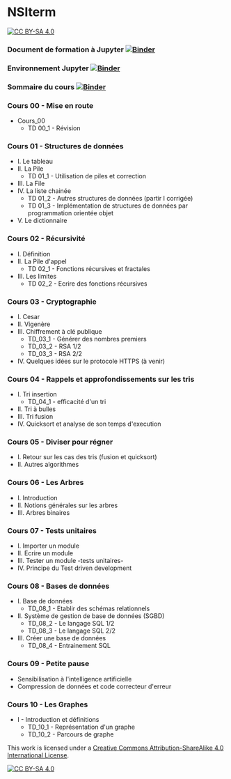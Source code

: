 # NSIterm
[![CC BY-SA 4.0][cc-by-sa-shield]][cc-by-sa]




### Document de formation à Jupyter [![Binder](https://mybinder.org/badge_logo.svg)](https://mybinder.org/v2/gh/jcamponovo/NSIterm/master?filepath=presentation.ipynb)

### Environnement Jupyter [![Binder](https://mybinder.org/badge_logo.svg)](https://mybinder.org/v2/gh/jcamponovo/NSIterm/master?urlpath=apps/environnement.ipynb)


### Sommaire du cours [![Binder](https://mybinder.org/badge_logo.svg)](https://mybinder.org/v2/gh/jcamponovo/NSIterm/master?urlpath=apps/sommaire.ipynb)


### Cours 00 - Mise en route
* Cours_00
     * TD 00_1 - Révision

### Cours 01 - Structures de données
* I. Le tableau
* II. La Pile 
    * TD 01_1 - Utilisation de piles et correction
* III. La File 
* IV. La liste chainée 
    * TD 01_2 - Autres structures de données (partir I corrigée) 
    * TD 01_3 - Implémentation de structures de données par programmation orientée objet 
* V. Le dictionnaire 

### Cours 02 - Récursivité
* I. Définition 
* II. La Pile d'appel 
    * TD 02_1 - Fonctions récursives et fractales 
* III. Les limites 
    * TD 02_2 - Ecrire des fonctions récursives 

### Cours 03 - Cryptographie
* I. Cesar 
* II. Vigenère 
* III. Chiffrement à clé publique 
    * TD_03_1 - Générer des nombres premiers
    * TD_03_2 - RSA 1/2
    * TD_03_3 - RSA 2/2
* IV. Quelques idées sur le protocole HTTPS (à venir)

### Cours 04 - Rappels et approfondissements sur les tris
* I. Tri insertion
    * TD_04_1 - efficacité d'un tri
* II. Tri à bulles
* III. Tri fusion
* IV. Quicksort et analyse de son temps d'execution

### Cours 05 - Diviser pour régner
* I. Retour sur les cas des tris (fusion et quicksort)
* II. Autres algorithmes

### Cours 06 - Les Arbres
* I. Introduction
* II. Notions générales sur les arbres
* III. Arbres binaires

### Cours 07 - Tests unitaires
* I. Importer un module
* II. Ecrire un module
* III. Tester un module -tests unitaires-
* IV. Principe du Test driven development

### Cours 08 - Bases de données
* I. Base de données
    * TD_08_1 - Etablir des schémas relationnels
* II. Système de gestion de base de données (SGBD)
    * TD_08_2 - Le langage SQL 1/2
    * TD_08_3 - Le langage SQL 2/2
* III. Créer une base de données
    * TD_08_4 - Entrainement SQL

### Cours 09 - Petite pause
* Sensibilisation à l'intelligence artificielle
* Compression de données et code correcteur d'erreur

### Cours 10 - Les Graphes
* I - Introduction et définitions
    * TD_10_1 - Représentation d'un graphe
    * TD_10_2 - Parcours de graphe

This work is licensed under a
[Creative Commons Attribution-ShareAlike 4.0 International License][cc-by-sa].

[![CC BY-SA 4.0][cc-by-sa-image]][cc-by-sa]

[cc-by-sa]: http://creativecommons.org/licenses/by-sa/4.0/
[cc-by-sa-image]: https://licensebuttons.net/l/by-sa/4.0/88x31.png
[cc-by-sa-shield]: https://img.shields.io/badge/License-CC%20BY--SA%204.0-lightgrey.svg
